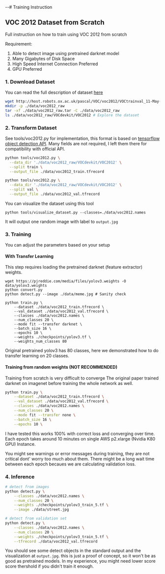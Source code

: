 --# Training Instruction

## VOC 2012 Dataset from Scratch

Full instruction on how to train using VOC 2012 from scratch

Requirement:
  1. Able to detect image using pretrained darknet model
  2. Many Gigabytes of Disk Space
  3. High Speed Internet Connection Preferred
  4. GPU Preferred


### 1. Download Dataset

You can read the full description of dataset [here](http://host.robots.ox.ac.uk/pascal/VOC/)
```bash
wget http://host.robots.ox.ac.uk/pascal/VOC/voc2012/VOCtrainval_11-May-2012.tar -O ./data/voc2012_raw.tar
mkdir -p ./data/voc2012_raw
tar -xf ./data/voc2012_raw.tar -C ./data/voc2012_raw
ls ./data/voc2012_raw/VOCdevkit/VOC2012 # Explore the dataset
```

### 2. Transform Dataset

See tools/voc2012.py for implementation, this format is based on [tensorflow object detection API](https://github.com/tensorflow/models/tree/master/research/object_detection). Many fields 
are not required, I left them there for compatibility with official API.

```bash
python tools/voc2012.py \
  --data_dir './data/voc2012_raw/VOCdevkit/VOC2012' \
  --split train \
  --output_file ./data/voc2012_train.tfrecord

python tools/voc2012.py \
  --data_dir './data/voc2012_raw/VOCdevkit/VOC2012' \
  --split val \
  --output_file ./data/voc2012_val.tfrecord
```

You can visualize the dataset using this tool
```
python tools/visualize_dataset.py --classes=./data/voc2012.names
```

It will output one random image with label to `output.jpg`

### 3. Training

You can adjust the parameters based on your setup

#### With Transfer Learning

This step requires loading the pretrained darknet (feature extractor) weights.
```
wget https://pjreddie.com/media/files/yolov3.weights -O data/yolov3.weights
python convert.py
python detect.py --image ./data/meme.jpg # Sanity check

python train.py \
	--dataset ./data/voc2012_train.tfrecord \
	--val_dataset ./data/voc2012_val.tfrecord \
	--classes ./data/voc2012.names \
	--num_classes 20 \
	--mode fit --transfer darknet \
	--batch_size 16 \
	--epochs 10 \
	--weights ./checkpoints/yolov3.tf \
	--weights_num_classes 80 
```

Original pretrained yolov3 has 80 classes, here we demonstrated how to
do transfer learning on 20 classes.

#### Training from random weights (NOT RECOMMENDED)
Training from scratch is very difficult to converge
The original paper trained darknet 
on imagenet before training the whole network as well.

```bash
python train.py \
	--dataset ./data/voc2012_train.tfrecord \
	--val_dataset ./data/voc2012_val.tfrecord \
	--classes ./data/voc2012.names \
	--num_classes 20 \
	--mode fit --transfer none \
	--batch_size 16 \
	--epochs 10 \
```

I have tested this works 100% with correct loss and converging over time.
Each epoch takes around 10 minutes on single AWS p2.xlarge (Nvidia K80 GPU) Instance.

You might see warnings or error messages during training, they are not critical dont' worry too much about them.
There might be a long wait time between each epoch becaues we are calculating validation loss.

### 4. Inference

```bash
# detect from images
python detect.py \
	--classes ./data/voc2012.names \
	--num_classes 20 \
	--weights ./checkpoints/yolov3_train_5.tf \
	--image ./data/street.jpg

# detect from validation set
python detect.py \
	--classes ./data/voc2012.names \
	--num_classes 20 \
	--weights ./checkpoints/yolov3_train_5.tf \
	--tfrecord ./data/voc2012_val.tfrecord
```

You should see some detect objects in the standard output and the visualization at `output.jpg`.
this is just a proof of concept, so it won't be as good as pretrained models.
In my experience, you might need lower score score thershold if you didn't train it enough.

